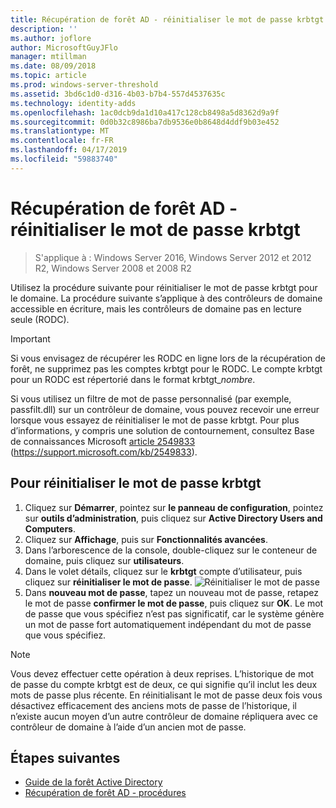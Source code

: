 ```yaml
---
title: Récupération de forêt AD - réinitialiser le mot de passe krbtgt
description: ''
ms.author: joflore
author: MicrosoftGuyJFlo
manager: mtillman
ms.date: 08/09/2018
ms.topic: article
ms.prod: windows-server-threshold
ms.assetid: 3bd6c1d0-d316-4b03-b7b4-557d4537635c
ms.technology: identity-adds
ms.openlocfilehash: 1ac0dcb9da1d10a417c128cb8498a5d8362d9a9f
ms.sourcegitcommit: 0d0b32c8986ba7db9536e0b8648d4ddf9b03e452
ms.translationtype: MT
ms.contentlocale: fr-FR
ms.lasthandoff: 04/17/2019
ms.locfileid: "59883740"
---
```

# <a name="ad-forest-recovery---resetting-the-krbtgt-password"></a>Récupération de forêt AD - réinitialiser le mot de passe krbtgt

>S'applique à : Windows Server 2016, Windows Server 2012 et 2012 R2, Windows Server 2008 et 2008 R2

Utilisez la procédure suivante pour réinitialiser le mot de passe krbtgt pour le domaine. La procédure suivante s’applique à des contrôleurs de domaine accessible en écriture, mais les contrôleurs de domaine pas en lecture seule (RODC).
  
> [!IMPORTANT]
> Si vous envisagez de récupérer les RODC en ligne lors de la récupération de forêt, ne supprimez pas les comptes krbtgt pour le RODC. Le compte krbtgt pour un RODC est répertorié dans le format krbtgt_*nombre*.
>
> Si vous utilisez un filtre de mot de passe personnalisé (par exemple, passfilt.dll) sur un contrôleur de domaine, vous pouvez recevoir une erreur lorsque vous essayez de réinitialiser le mot de passe krbtgt. Pour plus d’informations, y compris une solution de contournement, consultez Base de connaissances Microsoft [article 2549833](https://support.microsoft.com/kb/2549833) (https://support.microsoft.com/kb/2549833).
  
## <a name="to-reset-the-krbtgt-password"></a>Pour réinitialiser le mot de passe krbtgt  
  
1. Cliquez sur **Démarrer**, pointez sur **le panneau de configuration**, pointez sur **outils d’administration**, puis cliquez sur **Active Directory Users and Computers**.
2. Cliquez sur **Affichage**, puis sur **Fonctionnalités avancées**.
3. Dans l’arborescence de la console, double-cliquez sur le conteneur de domaine, puis cliquez sur **utilisateurs**.
4. Dans le volet détails, cliquez sur le **krbtgt** compte d’utilisateur, puis cliquez sur **réinitialiser le mot de passe**.
   ![Réinitialiser le mot de passe](media/AD-Forest-Recovery-Resetting-the-krbtgt-password/resetpass1.png)
5. Dans **nouveau mot de passe**, tapez un nouveau mot de passe, retapez le mot de passe **confirmer le mot de passe**, puis cliquez sur **OK**. Le mot de passe que vous spécifiez n’est pas significatif, car le système génère un mot de passe fort automatiquement indépendant du mot de passe que vous spécifiez.
  
> [!NOTE]
> Vous devez effectuer cette opération à deux reprises. L’historique de mot de passe du compte krbtgt est de deux, ce qui signifie qu’il inclut les deux mots de passe plus récente. En réinitialisant le mot de passe deux fois vous désactivez efficacement des anciens mots de passe de l’historique, il n’existe aucun moyen d’un autre contrôleur de domaine répliquera avec ce contrôleur de domaine à l’aide d’un ancien mot de passe.

## <a name="next-steps"></a>Étapes suivantes

- [Guide de la forêt Active Directory](AD-Forest-Recovery-Guide.md)
- [Récupération de forêt AD - procédures](AD-Forest-Recovery-Procedures.md) 
